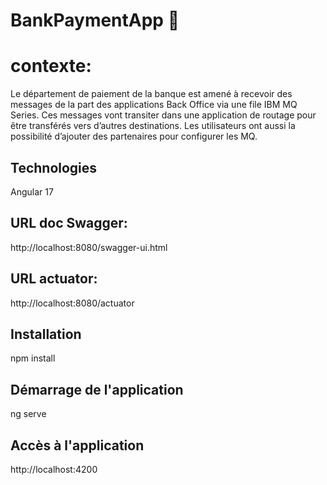 # BankPaymentApp 🏦

# contexte:
Le département de paiement de la banque est amené à recevoir des messages de la part des applications Back Office via une file IBM MQ Series. Ces messages vont transiter dans une application de routage pour être transférés vers d’autres destinations. Les utilisateurs ont aussi la possibilité d’ajouter des partenaires pour configurer les MQ.

## Technologies
Angular 17

## URL doc Swagger:
http://localhost:8080/swagger-ui.html

## URL actuator:
http://localhost:8080/actuator


## Installation
npm install

## Démarrage de l'application
ng serve

## Accès à l'application
http://localhost:4200




